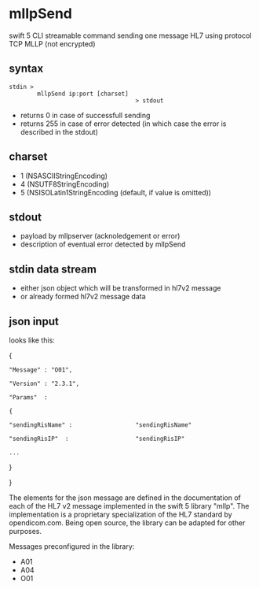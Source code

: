 # mllpSend

swift 5 CLI streamable command sending one message HL7 using protocol TCP MLLP (not encrypted)

## syntax
   
    stdin >
            mllpSend ip:port [charset] 
                                        > stdout

- returns 0 in case of successfull sending
- returns 255 in case of error detected (in which case the error is described in the stdout)

## charset

- 1 (NSASCIIStringEncoding)
- 4 (NSUTF8StringEncoding)
- 5 (NSISOLatin1StringEncoding (default, if value is omitted))
 
## stdout
- payload by mllpserver (acknoledgement or error)
- description of eventual error detected by mllpSend

## stdin data stream

- either json object which will be transformed in hl7v2 message
- or already formed hl7v2 message data
 
## json input

looks like this:


{
 
    "Message" : "O01",
   
    "Version" : "2.3.1",
   
    "Params"  :
 
    {
   
    "sendingRisName" :                  "sendingRisName"
    
    "sendingRisIP"  :                   "sendingRisIP"
    
    ...
    
   }
   
 }
 
The elements for the json message are defined in the documentation of each of the HL7 v2 message implemented in the swift 5 library "mllp". The implementation is a proprietary specialization of the HL7 standard by opendicom.com. Being open source, the library can be adapted for other purposes.

Messages preconfigured in the library:

- A01
- A04
- O01
